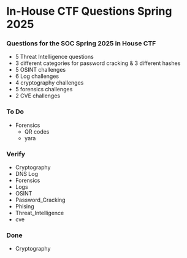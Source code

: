 # In-House CTF Questions Spring 2025
### Questions for the SOC Spring 2025 in House CTF

- 5 Threat Intelligence questions
- 3 different categories for password cracking & 3 different hashes
- 5 OSINT challenges
- 6 Log challenges
- 4 cryptography challenges
- 5 forensics challenges
- 2 CVE challenges

### To Do 
- Forensics
  - QR codes
  - yara

### Verify 
- Cryptography
- DNS Log
- Forensics
- Logs
- OSINT
- Password_Cracking
- Phising
- Threat_Intelligence
- cve

### Done
- Cryptography
